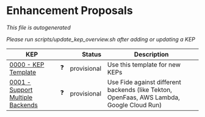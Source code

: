 # Enhancement Proposals

*This file is autogenerated*

*Please run scripts/update_kep_overview.sh after adding or updating a KEP*

| KEP | | Status | Description |
| --- | --- | ---: | --- |
| [0000 - KEP Template](0000-kep-template.md) | :question: | provisional | Use this template for new KEPs |
| [0001 - Support Multiple Backends](0001-mutliple-backends.md) | :question: | provisional | Use Fide against different backends (like Tekton, OpenFaas, AWS Lambda, Google Cloud Run) |
